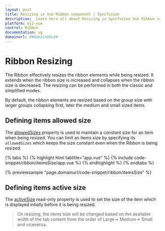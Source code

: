 ```yaml
---
layout: post
title: Resizing in Vue Ribbon component | Syncfusion
description:  Learn here all about Resizing in Syncfusion Vue Ribbon component of Syncfusion Essential JS 2 and more.
platform: ej2-vue
control: Ribbon
documentation: ug
domainurl: ##DomainURL##
--- 
```


# Ribbon Resizing

The Ribbon effectively resizes the ribbon elements while being resized. It extends when the ribbon size is increased and collapses when the ribbon size is decreased. The resizing can be performed in both the classic and simplified modes.

By default, the ribbon elements are resized based on the group size with larger groups collapsing first, later the medium and small sized items.

## Defining items allowed size

The [allowedSizes](https://ej2.syncfusion.com/vue/documentation/api/ribbon/ribbonItem/#allowedsizes) property is used to maintain a constant size for an item when being resized. You can limit an items size by specifying its `allowedSizes` which keeps the size constant even when the Ribbon is being resized.

{% tabs %}
{% highlight html tabtitle="app.vue" %}
{% include code-snippet/ribbon/itemsSize/app.vue %}
{% endhighlight %}
{% endtabs %}
        
{% previewsample "page.domainurl/code-snippet/ribbon/itemsSize" %}

## Defining items active size

The [activeSize](https://ej2.syncfusion.com/vue/documentation/api/ribbon/ribbonItem/#activesize) read-only property is used to set the size of the item which is displayed intially before it is being resized.

> On resizing, the items size will be changed based on the available width of the tab content from the order of Large-> Medium-> Small and viceversa.